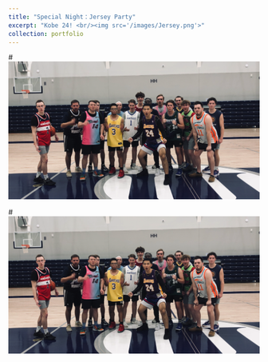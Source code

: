 ```yaml
---
title: "Special Night：Jersey Party"
excerpt: "Kobe 24! <br/><img src='/images/Jersey.png'>"
collection: portfolio
---
```


#![Jersey](images/Jersey.png)

#![Jersey](../images/Jersey.png)



